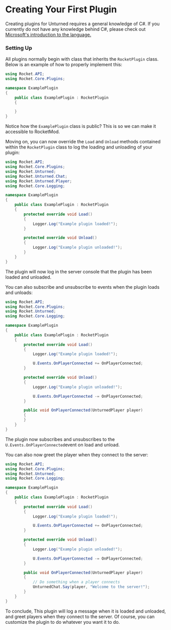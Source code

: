 # Creating Your First Plugin

Creating plugins for Unturned requires a general knowledge of C#. If you currently do not have any knowledge behind C#, please check out [Microsoft's introduction to the language.](https://dotnet.microsoft.com/en-us/learntocode "dotnet.microsoft.com/en-us/learntocode")

### Setting Up

All plugins normally begin with class that inherits the `RocketPlugin` class. Below is an example of how to properly implement this:

```csharp
using Rocket.API;
using Rocket.Core.Plugins;

namespace ExamplePlugin
{
    public class ExamplePlugin : RocketPlugin
    {

    }
}
```

Notice how the `ExamplePlugin` class is public? This is so we can make it accessible to RocketMod.

Moving on, you can now override the `Load` and `Unload` methods contained within the `RocketPlugin` class to log the loading and unloading of your plugin:

```csharp
using Rocket.API;
using Rocket.Core.Plugins;
using Rocket.Unturned;
using Rocket.Unturned.Chat;
using Rocket.Unturned.Player;
using Rocket.Core.Logging;

namespace ExamplePlugin
{
    public class ExamplePlugin : RocketPlugin
    {
        protected override void Load()
        {
            Logger.Log("Example plugin loaded!");
        }

        protected override void Unload()
        {
            Logger.Log("Example plugin unloaded!");
        }
    }
}
```
The plugin will now log in the server console that the plugin has been loaded and unloaded.

You can also subscribe and unsubscribe to events when the plugin loads and unloads:

```csharp
using Rocket.API;
using Rocket.Core.Plugins;
using Rocket.Unturned;
using Rocket.Core.Logging;

namespace ExamplePlugin
{
    public class ExamplePlugin : RocketPlugin
    {
        protected override void Load()
        {
            Logger.Log("Example plugin loaded!");

            U.Events.OnPlayerConnected += OnPlayerConnected;
        }

        protected override void Unload()
        {
            Logger.Log("Example plugin unloaded!");

            U.Events.OnPlayerConnected -= OnPlayerConnected;
        }

        public void OnPlayerConnected(UnturnedPlayer player)
        {
        }
    }
}
```

The plugin now subscribes and unsubscribes to the `U.Events.OnPlayerConnected`event on load and unload.

You can also now greet the player when they connect to the server:

```csharp
using Rocket.API;
using Rocket.Core.Plugins;
using Rocket.Unturned;
using Rocket.Core.Logging;

namespace ExamplePlugin
{
    public class ExamplePlugin : RocketPlugin
    {
        protected override void Load()
        {
            Logger.Log("Example plugin loaded!");

            U.Events.OnPlayerConnected += OnPlayerConnected;
        }

        protected override void Unload()
        {
            Logger.Log("Example plugin unloaded!");

            U.Events.OnPlayerConnected -= OnPlayerConnected;
        }

        public void OnPlayerConnected(UnturnedPlayer player)
        {
            // Do something when a player connects
            UnturnedChat.Say(player, "Welcome to the server!");
        }
    }
}
```

To conclude, This plugin will log a message when it is loaded and unloaded, and greet players when they connect to the server. Of course, you can customize the plugin to do whatever you want it to do.
